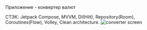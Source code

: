 Приложение - конвертер валют

СТЭК: Jetpack Compose, MVVM, DI(Hilt), Repository(Room), Coroutines(Flow), Volley, Clean architecture.
![converter screen](https://user-images.githubusercontent.com/105292916/181458810-a0fe65a5-f28d-4c31-92f1-86ab8aceab7f.png)
